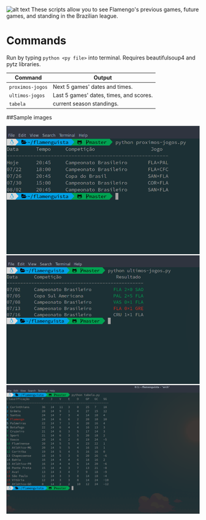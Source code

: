 ![alt text](http://cache.images.core.optasports.com/soccer/teams/150x150/318.png "Logo Title Text 1")
These scripts allow you to see Flamengo's previous games, future games, and standing in the Brazilian league.
# Commands
Run by typing `python <py file>` into terminal.
Requires beautifulsoup4 and pytz libraries.

| Command | Output |
| --- |---|
|`proximos-jogos` | Next 5 games' dates and times. |
|`ultimos-jogos` | Last 5 games' dates, times, and scores. |
|`tabela` | current season standings. |

##Sample images

![Alt text](proximoScreen.png?raw=true)
![Alt text](ultimoScreen.png?raw=true)
![Alt text](tabelaScreen.png?raw=true)
